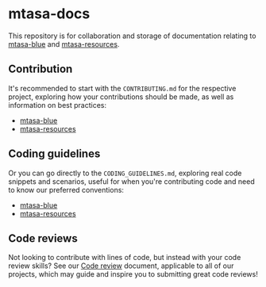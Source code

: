 # mtasa-docs
This repository is for collaboration and storage of documentation relating to [mtasa-blue](https://github.com/multitheftauto/mtasa-blue) and [mtasa-resources](https://github.com/multitheftauto/mtasa-resources).

## Contribution 
It's recommended to start with the `CONTRIBUTING.md` for the respective project, exploring how your contributions should be made, as well as information on best practices:
- [mtasa-blue](mtasa-blue/CONTRIBUTING.md)
- [mtasa-resources](mtasa-resources/CONTRIBUTING.md)


## Coding guidelines
Or you can go directly to the `CODING_GUIDELINES.md`, exploring real code snippets and scenarios, useful for when you're contributing code and need to know our preferred conventions:
- [mtasa-blue](mtasa-blue/CODING_GUIDELINES.md)
- [mtasa-resources](mtasa-resources/CODING_GUIDELINES.md)


## Code reviews
Not looking to contribute with lines of code, but instead with your code review skills? See our [Code review](CODE_REVIEW.md) document, applicable to all of our projects, which may guide and inspire you to submitting great code reviews!
